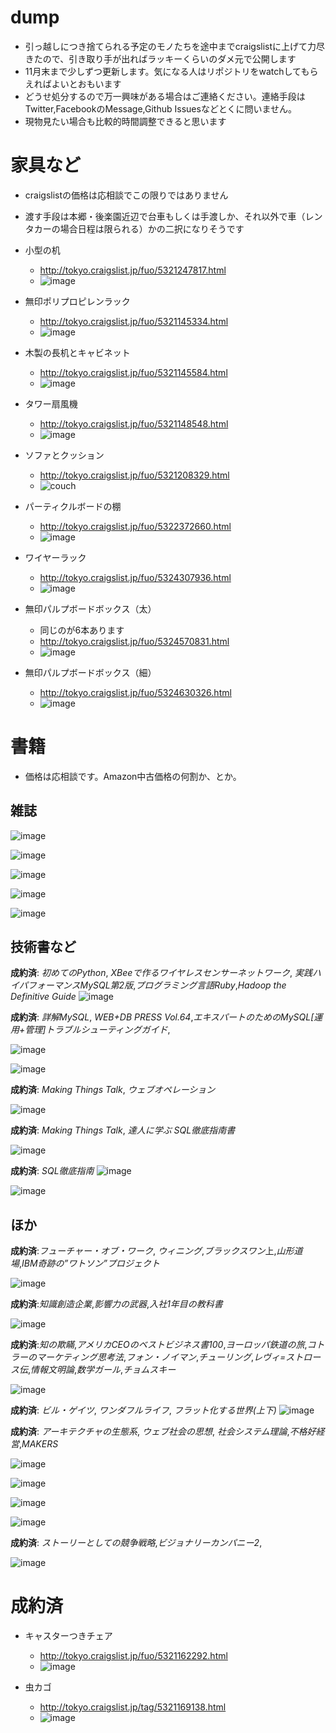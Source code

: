 # dump

- 引っ越しにつき捨てられる予定のモノたちを途中までcraigslistに上げて力尽きたので、引き取り手が出ればラッキーくらいのダメ元で公開します
- 11月末まで少しずつ更新します。気になる人はリポジトリをwatchしてもらえればよいとおもいます
- どうせ処分するので万一興味がある場合はご連絡ください。連絡手段はTwitter,FacebookのMessage,Github Issuesなどとくに問いません。
- 現物見たい場合も比較的時間調整できると思います

# 家具など
- craigslistの価格は応相談でこの限りではありません
- 渡す手段は本郷・後楽園近辺で台車もしくは手渡しか、それ以外で車（レンタカーの場合日程は限られる）かの二択になりそうです


- 小型の机
  - http://tokyo.craigslist.jp/fuo/5321247817.html
  - ![image](http://images.craigslist.org/00202_57xVxX7vcnA_600x450.jpg)

- 無印ポリプロピレンラック
  - http://tokyo.craigslist.jp/fuo/5321145334.html
  - ![image](http://images.craigslist.org/00P0P_cFh7UTgesz5_600x450.jpg)

- 木製の長机とキャビネット
  - http://tokyo.craigslist.jp/fuo/5321145584.html
  - ![image](http://images.craigslist.org/01515_8tlf7TVxTOt_600x450.jpg)

- タワー扇風機
  - http://tokyo.craigslist.jp/fuo/5321148548.html
  - ![image](http://images.craigslist.org/00d0d_49ECom8Kov8_600x450.jpg)


- ソファとクッション
  - http://tokyo.craigslist.jp/fuo/5321208329.html
  - ![couch](http://images.craigslist.org/00j0j_arNoxOiH1aK_600x450.jpg)
- パーティクルボードの棚
  - http://tokyo.craigslist.jp/fuo/5322372660.html
  - ![image](http://images.craigslist.org/00303_hPGMBIYArmm_600x450.jpg)

- ワイヤーラック
  - http://tokyo.craigslist.jp/fuo/5324307936.html
  - ![image](http://images.craigslist.org/00k0k_7mSRtbuzNjQ_600x450.jpg)

- 無印パルプボードボックス（太）
  - 同じのが6本あります
  - http://tokyo.craigslist.jp/fuo/5324570831.html
  - ![image](http://images.craigslist.org/01313_eoZcfzwlWlj_600x450.jpg)

- 無印パルプボードボックス（細）
  - http://tokyo.craigslist.jp/fuo/5324630326.html
  - ![image](http://images.craigslist.org/00p0p_33F3pAY2vou_600x450.jpg)

# 書籍
* 価格は応相談です。Amazon中古価格の何割か、とか。

## 雑誌

![image](https://photos-4.dropbox.com/t/2/AACUOOGESRCQg_oUDptLeRLv-prKNPgmHEZ9IoM2oCBkTw/12/561462/jpeg/32x32/3/1448031600/0/2/2015-11-20%2019.24.10.jpg/EM-GThiItov3AyABKAE/S2gUzIdciLOQIqyuryMqnkgKync3vyzsO5YMTouHo7Q?size_mode=3&size=1024x768)

![image](https://photos-6.dropbox.com/t/2/AAAcDOc4Ab5YQeKCJX4O_SBMfzNtHCzwMgHg0bDJfPvDeA/12/561462/jpeg/32x32/3/1448035200/0/2/2015-11-20%2019.47.55.jpg/EM-GThjCt4v3AyABKAE/11Bv8Ugysn3F0nAVyMJuZk45WLrqWocyRmkiZ38uwD0?size_mode=3&size=1024x768)

![image](https://photos-5.dropbox.com/t/2/AACAkejqHFdph7wnBFcsLSuifQ4hUY-OfafalGDepcsdww/12/561462/jpeg/32x32/3/1448035200/0/2/2015-11-20%2020.13.45.jpg/EM-GThjCt4v3AyABKAE/wVpo_dgcUhl3X2cGOGhrcfnZ7Kd1IIZU_gR6mXba9SI?size_mode=3&size=1024x768)

![image](https://photos-6.dropbox.com/t/2/AAChB4VD9YcqIkDkgPx3z661rtQ580oOwa-qZ7yJ-q98GA/12/561462/jpeg/32x32/3/1448035200/0/2/2015-11-20%2020.08.01.jpg/EM-GThjEt4v3AyABKAE/pBNjE-cKHS58pn61FmF8dp_kkT8CeDtaiAjMsNIzM8s?size_mode=3&size=1024x768)

![image](https://photos-3.dropbox.com/t/2/AADxKjdP4ihiM9nB17mqiTUcZgwC3JKjuiQ4V7OCez169Q/12/561462/jpeg/32x32/3/1448035200/0/2/2015-11-20%2020.11.06.jpg/EM-GThjEt4v3AyABKAE/aQXHUHDTQFwTrR6vWVcuC5qHh1qSUhclWrgQEPZi6bs?size_mode=3&size=1024x768)

## 技術書など

**成約済**: *初めてのPython*, *XBeeで作るワイヤレスセンサーネットワーク*, *実践ハイパフォーマンスMySQL第2版*,*プログラミング言語Ruby*,*Hadoop the Definitive Guide*
![image](https://photos-6.dropbox.com/t/2/AACtedasK9bSMzGEHO16zT9FXRTS2RLmH7RKvSg3P-D5NA/12/561462/jpeg/32x32/3/1447912800/0/2/2015-11-19%2010.44.14.jpg/EM-GThjzs4v3AyABKAE/o9wEmxyiLmFR49MFXXG-G8ayF6sU0fyXM63hJu9LCNE?size_mode=2&size=1024x768)

**成約済**: *詳解MySQL*, *WEB+DB PRESS Vol.64*,*エキスパートのためのMySQL[運用+管理]トラブルシューティングガイド*,

![image](https://photos-6.dropbox.com/t/2/AACUyX1q93o7bXWqAXAj3XOQe66rSzwWVdGaK0axSZ7F0g/12/561462/jpeg/32x32/3/1447920000/0/2/2015-11-19%2011.44.06.jpg/EM-GThixtIv3AyABKAE/c0XxacjuYBMoZzgsYCNhifusMvllZWJa78nAajqa-dQ?size_mode=2&size=1024x768)



![image](https://photos-4.dropbox.com/t/2/AAD_iXXP2NRswmeLkUWH8kfJK57Gfzx-gmiK5SwM7pjELg/12/561462/jpeg/32x32/3/1447916400/0/2/2015-11-19%2011.36.01.jpg/EM-GThixtIv3AyABKAE/YkXNEYDRP89hBptnQye3AwlHcZMncNBNzPHD6snixMQ?size_mode=2&size=1024x768)


**成約済**: *Making Things Talk*, *ウェブオペレーション*

![image](https://photos-3.dropbox.com/t/2/AABMU_dJX8l7tTnVMpbinSZRJnEbHhZ0CRIcpubxMR5AtA/12/561462/jpeg/32x32/3/1447970400/0/2/2015-11-20%2000.33.09.jpg/EM-GThiVtYv3AyABKAE/YDf3J5ej63BRDD1kRNZYd4Uy6e4ZMxvxLgP97opxt7I?size_mode=2&size=1024x768)

**成約済**: *Making Things Talk*, *達人に学ぶ SQL徹底指南書*


![image](https://photos-3.dropbox.com/t/2/AABNfakIiFzB0MYbhty3fi5Am7DG3pqn5swUAN35bnV-fA/12/561462/jpeg/32x32/3/1447970400/0/2/2015-11-20%2000.28.48.jpg/EM-GThiYtYv3AyABKAE/Qa83m_H7uJ9_3k4Cxclcekv39KrokyiD7SlmGdLzFuI?size_mode=2&size=1024x768)


**成約済**: *SQL徹底指南*
![image](https://photos-6.dropbox.com/t/2/AADfKzyHZZuUeLvCCfK2OElG5-odkIxLpxaDohtonos23A/12/561462/jpeg/32x32/3/1448031600/0/2/2015-11-20%2019.03.25.jpg/EM-GThiQtov3AyABKAE/A7vlAGlgfAsGJpyDKBT2BrE_oMHVkRhN_Av7G6cLoB4?size_mode=3&size=1024x768)

![image](https://photos-2.dropbox.com/t/2/AAB6VcFQh-Xmzk-FAPwEzssVQnpKDK9vFKZcZQL0ViUL-Q/12/561462/jpeg/32x32/3/1448053200/0/2/2015-11-20%2021.27.10.jpg/EM-GThj2uYv3AyABKAE/n0rc8Vtbj-_MQCHjHq3W4yhWCWAMoMy3G4Dntgy2ADw?size_mode=3&size=1024x768)




## ほか
**成約済**:*フューチャー・オブ・ワーク*, *ウィニング*,*ブラックスワン*上,*山形道場*,*IBM奇跡の”ワトソン”プロジェクト*

![image](https://photos-6.dropbox.com/t/2/AADvpdLOC_2k38uiGAi9xZmB3arj0abLVy-VhUwC3y4HmA/12/561462/jpeg/32x32/3/1447970400/0/2/2015-11-20%2000.38.31.jpg/EM-GThiVtYv3AyABKAE/PoGgxZiiBW3ZcOfFTWqtChlR0y672U6wPSSEAWGbF4w?size_mode=2&size=1024x768)


**成約済**:*知識創造企業*,*影響力の武器*,*入社1年目の教科書*

![image](https://photos-1.dropbox.com/t/2/AACmn50b1wgM0JHFxvfwBN1uW_UhpNDDpDLVC9prmWEnzg/12/561462/jpeg/32x32/3/1447970400/0/2/2015-11-20%2000.47.24.jpg/EM-GThiVtYv3AyABKAE/eTN-gyTDxjzl-WJMtCH4Bb_FYokLTzx7yAwv95xuRio?size_mode=2&size=1024x768)


**成約済**:*知の欺瞞*,*アメリカCEOのベストビジネス書100*,*ヨーロッパ鉄道の旅*,*コトラーのマーケティング思考法*,*フォン・ノイマン*,*チューリング*,*レヴィ=ストロース伝*,*情報文明論*,*数学ガール*,*チョムスキー*


![image](https://photos-5.dropbox.com/t/2/AADC-gqJdIsC1Nl3ecvmv_6h1EVwXc2YsK9d-8zF6fP1VA/12/561462/jpeg/32x32/3/1447970400/0/2/2015-11-20%2001.42.28.jpg/EM-GThiUtYv3AyABKAE/HrSpFKKzewIAOw7gmDAAXy6U6p5Ki8AIpCnKm14P7Lc?size_mode=2&size=1024x768)

**成約済**: *ビル・ゲイツ*, *ワンダフルライフ*, *フラット化する世界(上下)*
![image](https://photos-4.dropbox.com/t/2/AACWsKY36cuwWiNmOzXeoSuoLJrnoYn09IVnvdfZEdSU5g/12/561462/jpeg/32x32/3/1447970400/0/2/2015-11-20%2001.32.58.jpg/EM-GThiVtYv3AyABKAE/7uVe4YQp5gJnrvqc_OtUZFmLaIwXhL_rIKjNVm7N_cY?size_mode=2&size=1024x768)


**成約済**: *アーキテクチャの生態系*, *ウェブ社会の思想*, *社会システム理論*,*不格好経営*,*MAKERS*

![image](https://photos-3.dropbox.com/t/2/AABSvGHdjl-JTmO7uM7DG0ZASmPMoVtyJIZZY0aCtjbVvw/12/561462/jpeg/32x32/3/1447970400/0/2/2015-11-20%2000.00.38.jpg/EM-GThiYtYv3AyABKAE/5iJfdZhSpsBowcbcMMw1S16UjtZn_qsX-xzo3qWph4o?size_mode=2&size=1024x768)

![image](https://photos-4.dropbox.com/t/2/AACiF0pKRLdDMGEDHy7bQSQV4FeCCysVbTWUS4pUKHKsuw/12/561462/jpeg/32x32/3/1448031600/0/2/2015-11-20%2019.08.15.jpg/EM-GThiQtov3AyABKAE/SZKvdgeixtTxyVpY-OBkoVVzoOywPzT5qmFOYZZy3JQ?size_mode=3&size=1024x768)

![image](https://photos-1.dropbox.com/t/2/AAA1h5kPNkWS2UJY08M5BT7kel4gZkSVLE784nPTIVrWBw/12/561462/jpeg/32x32/3/1448031600/0/2/2015-11-20%2018.55.48.jpg/EM-GThiQtov3AyABKAE/4KJUad1r2-7SwwI_o2_ClkPKhl8SBmRw6Xwxklv8g3M?size_mode=3&size=1024x768)

![image](https://photos-5.dropbox.com/t/2/AAAIXLDvp86WVL3ux4DiGGuxxNPUlJNaC7sFeH7ePE6nGg/12/561462/jpeg/32x32/3/1448031600/0/2/2015-11-20%2018.48.20.jpg/EM-GThiQtov3AyABKAE/AoOGE3AXuBLAz-1ked1UXKCavTcb54jWQapd5HTsf2A?size_mode=3&size=1024x768)

**成約済**: *ストーリーとしての競争戦略*,*ビジョナリーカンパニー2*,


![image](https://photos-2.dropbox.com/t/2/AAD73Cwcp4ReJNDzA24kjuHnO1slTlknrbzvltzT8KqJow/12/561462/jpeg/32x32/3/1448053200/0/2/2015-11-20%2021.19.55.jpg/EM-GThj2uYv3AyABKAE/20v-qLVx1XyhMDXnEQUrWnFILu6Qo6cT6qYWWuKJ86Q?size_mode=3&size=1024x768)

# 成約済

- キャスターつきチェア
  - http://tokyo.craigslist.jp/fuo/5321162292.html
  - ![image](http://images.craigslist.org/00b0b_1M4Gr1ug5i6_600x450.jpg)

- 虫カゴ
  - http://tokyo.craigslist.jp/tag/5321169138.html
  - ![image](http://images.craigslist.org/00c0c_fkjndZsZCmp_600x450.jpg)



